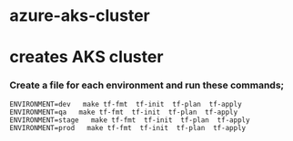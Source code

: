 # azure-aks-cluster

# creates AKS cluster

### Create a file for each environment and run these commands;

```
ENVIRONMENT=dev   make tf-fmt  tf-init  tf-plan  tf-apply
ENVIRONMENT=qa   make tf-fmt  tf-init  tf-plan  tf-apply
ENVIRONMENT=stage   make tf-fmt  tf-init  tf-plan  tf-apply
ENVIRONMENT=prod   make tf-fmt  tf-init  tf-plan  tf-apply

```
